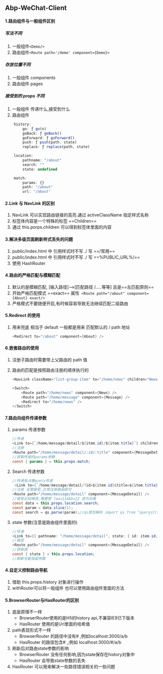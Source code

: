 ## Abp-WeChat-Client

#### 1.路由组件与一般组件区别

##### 写法不同

1. 一般组件`<Demo/>`
2. 路由组件`<Route path='/demo' component={Demo}>`

##### 存放位置不同

1. 一般组件 components
2. 路由组件 pages

##### 接受到的 props 不同

1. 一般组件 传递什么,接受到什么
2. 路由组件

```javascript
    history:
        go: ƒ go(n)
        goBack: ƒ goBack()
        goForward: ƒ goForward()
        push: ƒ push(path, state)
        replace: ƒ replace(path, state)

    location:
        pathname: "/about"
        search: ""
        state: undefined

    match:
        params: {}
        path: "/about"
        url: "/about"
```

#### 2.Link 与 NavLink 的区别

1. NavLink 可以实现路由链接的高亮.通过 activeClassName 指定样式名称
2. 标签体内容是一个特殊的标签 ==Children==
3. 通过 this.porps.children 可以得到标签体里面的内容

#### 3.解决多级页面刷新样式丢失的问题

1. public/index.html 中 引用样式时不写 ./ 写 ==/常用==
2. public/index.html 中 引用样式时不写 ./ 写 ==%PUBLIC_URL%/==
3. 使用 HashRouter

#### 4.路由的严格匹配与模糊匹配

1. 默认的是模糊匹配, [输入路径]-->[匹配路径 /.....等等] 且是==左匹配原则==
2. 开始严格匹配模式 ==exact== 属性` <Route path="/about" component={About} exact/>`
3. 严格模式不要随便开启,有时候容易导致无法继续匹配二级路由

#### 5.Redirect 的使用

1. 用来兜底 相当于 default 一般都是用来 匹配默认的 / path 地址

   ```C#
   <Redirect to="/about" component={About} />
   ```

#### 6.嵌套路由的使用

1. 注册子路由时需要带上父路由的 path 值
2. 路由的匹配是按照路由注册的顺序执行的

   ```C#
   <NavLink className="list-group-item" to="/home/news" children="News"></NavLink>
   
   <Switch>
       <Route path="/home/news" component={News} />
       <Route path="/home/message" component={Message} />
       <Redirect to="/home/news" />
   </Switch>
   ```

#### 7.路由向组件传递参数

1. params 传递参数

   ```C#
   //传递
   <Link to={`/home/message/detail/${item.id}/${item.title}`} children={item.title} />
   //注册
   <Route path="/home/message/detail/:id/:title" component={MessageDetail} />
   //获取传递的params参数
   const { params } = this.props.match;
   ```

2. Search 传递参数

   ```C#
   //传递有点像query传递
    <Link to={`/home/message/detail/?id=${item.id}&title=${item.title}`} children={item.title} />
   //注册 无需接受,正常注册路由即可
   <Route path="/home/message/detail" component={MessageDetail} />
   //接受比较麻烦,需要把 ?aa=11&bb=22 改为对象
   const data = this.props.location.search;
   const param = data.slice(1);
   const search = qs.parse(param);//qs是包解析 import qs from "querystring";
   ```

3. state 参数(注意是路由组件里面的)

   ```C#
   //传递
   <Link to={{ pathname: "/home/message/detail", state: { id: item.id, title: item.title } }} children={item.title} />
   //接受
   <Route path="/home/message/detail" component={MessageDetail} />
   //获取值
   const { state } = this.props.location;
   //刷新也能保留参数
   ```

#### 4.自定义控制路由导航

1. 借助 this.props.history 对象进行操作
2. withRouter可以将一般组件 也可以使用路由组件里面的方法



#### 5.BrowserRouter与HasRouter的区别

1. 底层原理不一样
   - BrowserRouter使用的是H5的history api,不兼容IE9已下版本
   - HasRouter 使用的是Url里面的哈希值
2. path表现形式不一样
   - BrowserRouter 的路径中没有# ,例如localhost:3000/a/b
   - HasRouter 的路径包含# ,;例如 localhost:3000/#/a/b
3. 刷新后对路由state参数的影响
   - BrowserRouter  没有任何影响,因为state保存在history对象中
   - HasRouter  会导致state参数的丢失
4. HasRouter   可以用来解决一些路径错误相关的一些问题

